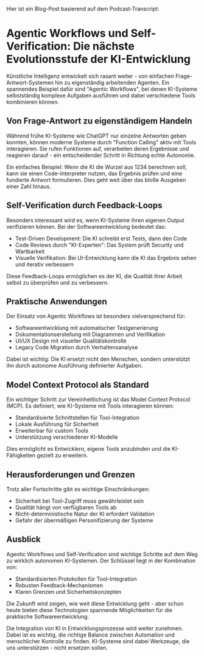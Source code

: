 Hier ist ein Blog-Post basierend auf dem Podcast-Transcript:

# Agentic Workflows und Self-Verification: Die nächste Evolutionsstufe der KI-Entwicklung

Künstliche Intelligenz entwickelt sich rasant weiter - von einfachen Frage-Antwort-Systemen hin zu eigenständig arbeitenden Agenten. Ein spannendes Beispiel dafür sind "Agentic Workflows", bei denen KI-Systeme selbstständig komplexe Aufgaben ausführen und dabei verschiedene Tools kombinieren können.

## Von Frage-Antwort zu eigenständigem Handeln

Während frühe KI-Systeme wie ChatGPT nur einzelne Antworten geben konnten, können moderne Systeme durch "Function Calling" aktiv mit Tools interagieren. Sie rufen Funktionen auf, verarbeiten deren Ergebnisse und reagieren darauf - ein entscheidender Schritt in Richtung echte Autonomie.

Ein einfaches Beispiel: Wenn die KI die Wurzel aus 1234 berechnen soll, kann sie einen Code-Interpreter nutzen, das Ergebnis prüfen und eine fundierte Antwort formulieren. Dies geht weit über das bloße Ausgeben einer Zahl hinaus.

## Self-Verification durch Feedback-Loops 

Besonders interessant wird es, wenn KI-Systeme ihren eigenen Output verifizieren können. Bei der Softwareentwicklung bedeutet das:

- Test-Driven Development: Die KI schreibt erst Tests, dann den Code
- Code Reviews durch "KI-Experten": Das System prüft Security und Wartbarkeit
- Visuelle Verifikation: Bei UI-Entwicklung kann die KI das Ergebnis sehen und iterativ verbessern

Diese Feedback-Loops ermöglichen es der KI, die Qualität ihrer Arbeit selbst zu überprüfen und zu verbessern.

## Praktische Anwendungen

Der Einsatz von Agentic Workflows ist besonders vielversprechend für:

- Softwareentwicklung mit automatischer Testgenerierung
- Dokumentationserstellung mit Diagrammen und Verifikation
- UI/UX Design mit visueller Qualitätskontrolle
- Legacy Code Migration durch Verhaltensanalyse

Dabei ist wichtig: Die KI ersetzt nicht den Menschen, sondern unterstützt ihn durch autonome Ausführung definierter Aufgaben.

## Model Context Protocol als Standard

Ein wichtiger Schritt zur Vereinheitlichung ist das Model Context Protocol (MCP). Es definiert, wie KI-Systeme mit Tools interagieren können:

- Standardisierte Schnittstellen für Tool-Integration
- Lokale Ausführung für Sicherheit
- Erweiterbar für custom Tools
- Unterstützung verschiedener KI-Modelle

Dies ermöglicht es Entwicklern, eigene Tools anzubinden und die KI-Fähigkeiten gezielt zu erweitern.

## Herausforderungen und Grenzen

Trotz aller Fortschritte gibt es wichtige Einschränkungen:

- Sicherheit bei Tool-Zugriff muss gewährleistet sein
- Qualität hängt von verfügbaren Tools ab
- Nicht-deterministische Natur der KI erfordert Validation
- Gefahr der übermäßigen Personifizierung der Systeme

## Ausblick

Agentic Workflows und Self-Verification sind wichtige Schritte auf dem Weg zu wirklich autonomen KI-Systemen. Der Schlüssel liegt in der Kombination von:

- Standardisierten Protokollen für Tool-Integration
- Robusten Feedback-Mechanismen
- Klaren Grenzen und Sicherheitskonzepten

Die Zukunft wird zeigen, wie weit diese Entwicklung geht - aber schon heute bieten diese Technologien spannende Möglichkeiten für die praktische Softwareentwicklung.

Die Integration von KI in Entwicklungsprozesse wird weiter zunehmen. Dabei ist es wichtig, die richtige Balance zwischen Automation und menschlicher Kontrolle zu finden. KI-Systeme sind dabei Werkzeuge, die uns unterstützen - nicht ersetzen sollen.
